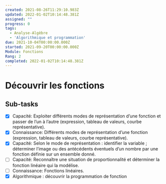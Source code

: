 ```yaml
---
created: 2021-08-26T11:29:10.983Z
updated: 2022-01-02T10:14:48.381Z
assigned: ""
progress: 0
tags:
  - Analyse-Algèbre
  - 'Algorithmique et programmation'
due: 2021-10-04T00:00:00.000Z
started: 2021-09-20T00:00:00.000Z
Module: Fonctions
Rang: 2
completed: 2022-01-02T10:14:48.381Z
---
```


# Découvrir les fonctions

## Sub-tasks

- [x] Capacité: Exploiter différents modes de représentation d’une fonction et passer de l’un à l’autre (expression, tableau de valeurs, courbe représentative).
- [x] Connaissance: Différents modes de représentation d’une fonction (expression, tableau de valeurs, courbe représentative).
- [x] Capacité: Selon le mode de représentation : identifier la variable ; déterminer l’image ou des antécédents éventuels d’un nombre par une fonction définie sur un ensemble donné.
- [ ] Capacité: Reconnaître une situation de proportionnalité et déterminer la fonction linéaire qui la modélise.
- [ ] Connaissance:  Fonctions linéaires.
- [x] Algorithmique : découvrir la programmation de fonction
